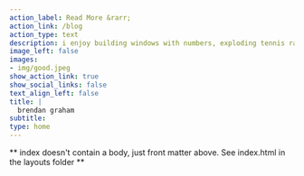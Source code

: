 ```yaml
---
action_label: Read More &rarr;
action_link: /blog
action_type: text
description: i enjoy building windows with numbers, exploding tennis racket strings and pedaling uphill
image_left: false
images:
- img/good.jpeg
show_action_link: true
show_social_links: false
text_align_left: false
title: |
  brendan graham
subtitle:
type: home
---
```

** index doesn't contain a body, just front matter above.
See index.html in the layouts folder **
